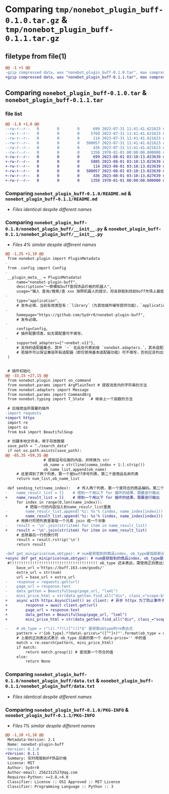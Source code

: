 # Comparing `tmp/nonebot_plugin_buff-0.1.0.tar.gz` & `tmp/nonebot_plugin_buff-0.1.1.tar.gz`

## filetype from file(1)

```diff
@@ -1 +1 @@
-gzip compressed data, was "nonebot_plugin_buff-0.1.0.tar", max compression
+gzip compressed data, was "nonebot_plugin_buff-0.1.1.tar", max compression
```

## Comparing `nonebot_plugin_buff-0.1.0.tar` & `nonebot_plugin_buff-0.1.1.tar`

### file list

```diff
@@ -1,6 +1,6 @@
--rw-r--r--   0        0        0      699 2023-07-31 11:41:41.621623 nonebot_plugin_buff-0.1.0/README.md
--rw-r--r--   0        0        0     5768 2023-07-31 11:41:41.621623 nonebot_plugin_buff-0.1.0/nonebot_plugin_buff/__init__.py
--rw-r--r--   0        0        0      114 2023-07-31 11:41:41.621623 nonebot_plugin_buff-0.1.0/nonebot_plugin_buff/config.py
--rw-r--r--   0        0        0   500057 2023-07-31 11:41:41.621623 nonebot_plugin_buff-0.1.0/nonebot_plugin_buff/data.txt
--rw-r--r--   0        0        0      436 2023-07-31 11:41:41.621623 nonebot_plugin_buff-0.1.0/pyproject.toml
--rw-r--r--   0        0        0     1350 1970-01-01 00:00:00.000000 nonebot_plugin_buff-0.1.0/PKG-INFO
+-rw-r--r--   0        0        0      699 2023-08-01 03:10:13.023639 nonebot_plugin_buff-0.1.1/README.md
+-rw-r--r--   0        0        0     5805 2023-08-01 03:10:13.023639 nonebot_plugin_buff-0.1.1/nonebot_plugin_buff/__init__.py
+-rw-r--r--   0        0        0      114 2023-08-01 03:10:13.023639 nonebot_plugin_buff-0.1.1/nonebot_plugin_buff/config.py
+-rw-r--r--   0        0        0   500057 2023-08-01 03:10:13.023639 nonebot_plugin_buff-0.1.1/nonebot_plugin_buff/data.txt
+-rw-r--r--   0        0        0      436 2023-08-01 03:10:13.027639 nonebot_plugin_buff-0.1.1/pyproject.toml
+-rw-r--r--   0        0        0     1350 1970-01-01 00:00:00.000000 nonebot_plugin_buff-0.1.1/PKG-INFO
```

### Comparing `nonebot_plugin_buff-0.1.0/README.md` & `nonebot_plugin_buff-0.1.1/README.md`

 * *Files identical despite different names*

### Comparing `nonebot_plugin_buff-0.1.0/nonebot_plugin_buff/__init__.py` & `nonebot_plugin_buff-0.1.1/nonebot_plugin_buff/__init__.py`

 * *Files 4% similar despite different names*

```diff
@@ -1,25 +1,19 @@
 from nonebot.plugin import PluginMetadata
-
 from .config import Config
-
 __plugin_meta__ = PluginMetadata(
     name="nonebot-plugin-buff",
     description="一款模拟buff查找饰品价格的机器人",
     usage="输入 查询/搜索/查 xxx 按照机器人的提示，将会获取到目前buff市场上最低的饰品价格",
-
     type="application",
     # 发布必填，当前有效类型有：`library`（为其他插件编写提供功能），`application`（向机器人用户提供功能）。
-
     homepage="https://github.com/Sydrr0/nonebot-plugin-buff",
     # 发布必填。
-
     config=Config,
     # 插件配置项类，如无需配置可不填写。
-
     supported_adapters={"~onebot.v11"},
     # 支持的适配器集合，其中 `~` 在此处代表前缀 `nonebot.adapters.`，其余适配器亦按此格式填写。
     # 若插件可以保证兼容所有适配器（即仅使用基本适配器功能）可不填写，否则应该列出插件支持的适配器。
 )
 
 
 # 插件初始化
@@ -33,15 +27,15 @@
 from nonebot.plugin import on_command
 from nonebot.params import ArgPlainText # 提取消息内的字符串的方法
 from nonebot.adapters import Message
 from nonebot.params import CommandArg 
 from nonebot.typing import T_State   # 继承上一个函数的方法
 
 # 后端爬虫所需要的插件
-import requests
+import httpx
 import re
 import os
 from bs4 import BeautifulSoup
 
 # 创建本地文件夹，用于存放数据
 save_path = "./search_data"
 if not os.path.exists(save_path):
@@ -65,35 +59,35 @@
                 # 提取逗号后面的内容，并转换为 str
                 ob_name = str(line[comma_index + 1:].strip())
                 ob_name_list.append(ob_name)
     # 这里得到了两个列表，第一个是buff序号列表，第二个是商品名称列表
     return num_list,ob_name_list
 
 def sending_txt(name_index):   # 传入两个列表，第一个是符合的商品编码。第二个是名称
-    name_resulr_list = []    # 得到一个用以下 for 循环的结果，需要逐行输出
+    name_result_list = []    # 得到一个用以下 for 循环的结果，需要逐行输出
     for index in range(0,len(name_index)):
         # 把每一行的内容加入到name_resulr_list里面
-        name_resulr_list.append('%i: %s'% (index, name_index[index]))          
+        name_result_list.append('%i: %s'% (index, name_index[index]))          
     # 用换行符把列表里面每一个元素 join 成一个对象
-    result = '\n'.join(str(item) for item in name_resulr_list)
+    result = '\n'.join(str(item) for item in name_result_list)
     # 去除最后一行的换行符
     result = result.rstrip('\n')
     return result
 
-def get_miniprice(num,obtype): # num是获取到的商品index, ob_type是指崭新出厂之类的
+async def get_miniprice(num,obtype): # num是获取到的商品index, ob_type是指崭新出厂之类的
 #!!!!!!!!!!!!!!!!!!!!!!!!!!!!!!!!!!!!!!! ob_type 还未表达，需使用正则表达式提取 !!!!!
     base_url ='https://buff.163.com/goods/'
     extra_url = str(num)
     url = base_url + extra_url
-    response = requests.get(url)
-    page_url = response.text
-    data_getten = BeautifulSoup(page_url, "lxml")
-    mini_price_html = str(data_getten.find_all("div", class_="scope-btns"))
+    async with httpx.AsyncClient() as client: # 异步 httpx 为了防止事件卡死
+        response = await client.get(url)
+        page_url = response.text
+        data_getten = BeautifulSoup(page_url, "lxml")
+        mini_price_html = str(data_getten.find_all("div", class_="scope-btns"))
 
-    # ob_type = r"\((.*?)\)[^()]*$" 是获取obtype的re表达式
     pattern = r'{ob_type}.*?data\-price\="([^"]+)"'.format(ob_type = obtype) 
     # 上面的正则表达式表示 ob_type 后面的第一个 data-price='' 中的值
     match = re.search(pattern, mini_price_html)
     if match:
         return match.group(1) # 查找第一个符合的值
     else:
         return None
```

### Comparing `nonebot_plugin_buff-0.1.0/nonebot_plugin_buff/data.txt` & `nonebot_plugin_buff-0.1.1/nonebot_plugin_buff/data.txt`

 * *Files identical despite different names*

### Comparing `nonebot_plugin_buff-0.1.0/PKG-INFO` & `nonebot_plugin_buff-0.1.1/PKG-INFO`

 * *Files 1% similar despite different names*

```diff
@@ -1,10 +1,10 @@
 Metadata-Version: 2.1
 Name: nonebot-plugin-buff
-Version: 0.1.0
+Version: 0.1.1
 Summary: 实时爬取BUFF饰品价格
 License: MIT
 Author: Sydrr0
 Author-email: 2562312527@qq.com
 Requires-Python: >=3.8,<4.0
 Classifier: License :: OSI Approved :: MIT License
 Classifier: Programming Language :: Python :: 3
```

